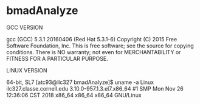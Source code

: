 # bmadAnalyze

GCC VERSION

gcc (GCC) 5.3.1 20160406 (Red Hat 5.3.1-6)
Copyright (C) 2015 Free Software Foundation, Inc.
This is free software; see the source for copying conditions.  There is NO
warranty; not even for MERCHANTABILITY or FITNESS FOR A PARTICULAR PURPOSE.

LINUX VERSION

64-bit, SL7
[atc93@ilc327 bmadAnalyze]$ uname -a
Linux ilc327.classe.cornell.edu 3.10.0-957.1.3.el7.x86_64 #1 SMP Mon Nov 26 12:36:06 CST 2018 x86_64 x86_64 x86_64 GNU/Linux

